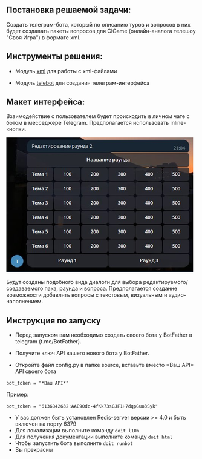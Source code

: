 ## Постановка решаемой задачи:

Создать телеграм-бота, который по описанию туров и вопросов в них будет создавать пакеты вопросов для CIGame (онлайн-аналога телешоу "Своя Игра") в формате xml.

## Инструменты решения:

- Модуль [xml](https://docs.python.org/3/library/xml.html "XML Processing Modules &#8212; Python 3.11.2 documentation") для работы с xml-файлами

- Модуль [telebot](https://github.com/eternnoir/pyTelegramBotAPI "GitHub - eternnoir/pyTelegramBotAPI: Python Telegram bot api.") для создания телеграм-интерфейса

## Макет интерфейса:

Взаимодействие с пользователем будет происходить в личном чате с ботом в месседжере Telegram. Предполагается использовать inline-кнопки.

![Пример inline-кнопок](presentation_files/button_example.jpg "Пример inline-кнопок")

Будут созданы подобного вида диалоги для выбора редактируемого/создаваемого пака, раунда и вопроса. Предполагается создание возможности добавлять вопросы с текстовым, визуальным и аудио-наполнением.

## Инструкция по запуску

- Перед запуском вам необходимо создать своего бота у BotFather в telegram (t.me/BotFather).

- Получите ключ API вашего нового бота у BotFather.

- Откройте файл config.py в папке source, вставьте вместо \*Ваш API\* API своего бота

```
bot_token = "*Ваш API*"
```

Пример:

    bot_token = "6136842632:AAE9Odc-4fKk73sGJF1H7dqpGuo3Syk"

- У вас должен быть установлен Redis-server версии >= 4.0 и быть включен на порту 6379
- Для локализации выполните команду `doit l10n`
- Для получения документации выполните команду `doit html`
- Чтобы запустить бота выполните `doit runbot`
- Вы прекрасны